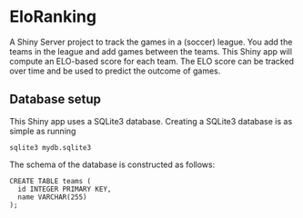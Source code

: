 # EloRanking
A Shiny Server project to track the games in a (soccer) league. You add the teams in the league and 
add games between the teams. This Shiny app will compute an ELO-based score for each team. The ELO score can
be tracked over time and be used to predict the outcome of games. 

## Database setup
This Shiny app uses a SQLite3 database. Creating a SQLite3 database is as simple as running
```
sqlite3 mydb.sqlite3
```

The schema of the database is constructed as follows:
```
CREATE TABLE teams (
  id INTEGER PRIMARY KEY,
  name VARCHAR(255)
);
```
